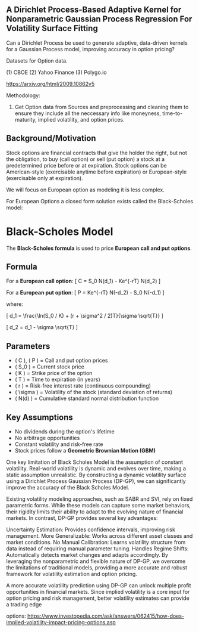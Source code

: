

## A Dirichlet Process-Based Adaptive Kernel for Nonparametric Gaussian Process Regression For Volatility Surface Fitting

Can a Dirichlet Process be used to generate adaptive, data-driven kernels for a Gaussian Process model, improving accuracy in option pricing?

Datasets for Option data. 

(1) CBOE
(2) Yahoo Finance 
(3) Polygo.io 

https://arxiv.org/html/2009.10862v5

Methodology: 

1. Get Option data from Sources and preprocessing and cleaning them to ensure they include all the neccessary info like moneyness, time-to-maturity, implied volatility, and option prices.


## Background/Motivation

Stock options are financial contracts that give the holder the right, but not the obligation, to buy (call option) or sell (put option) a stock at a predetermined price before or at expiration. Stock options can be American-style (exercisable anytime before expiration) or European-style (exercisable only at expiration).

We will focus on European option as modeling it is less complex. 

For European Options a closed form solution exists called the Black-Scholes model: 

# Black-Scholes Model

The **Black-Scholes formula** is used to price **European call and put options**.

## **Formula**
For a **European call option**:
\[
C = S_0 N(d_1) - Ke^{-rT} N(d_2)
\]

For a **European put option**:
\[
P = Ke^{-rT} N(-d_2) - S_0 N(-d_1)
\]

where:

\[
d_1 = \frac{\ln(S_0 / K) + (r + \sigma^2 / 2)T}{\sigma \sqrt{T}}
\]

\[
d_2 = d_1 - \sigma \sqrt{T}
\]

## **Parameters**
- \( C \), \( P \) = Call and put option prices
- \( S_0 \) = Current stock price
- \( K \) = Strike price of the option
- \( T \) = Time to expiration (in years)
- \( r \) = Risk-free interest rate (continuous compounding)
- \( \sigma \) = Volatility of the stock (standard deviation of returns)
- \( N(d) \) = Cumulative standard normal distribution function

## **Key Assumptions**
- No dividends during the option's lifetime
- No arbitrage opportunities
- Constant volatility and risk-free rate
- Stock prices follow a **Geometric Brownian Motion (GBM)**

One key limitation of Black Scholes Model is the assumption of constant volatility. Real-world volatility is dynamic and evolves over time, making a static assumption unrealistic. By constructing a dynamic volatility surface using a Dirichlet Process Gaussian Process (DP-GP), we can significantly improve the accuracy of the Black Scholes Model.

Existing volatility modeling approaches, such as SABR and SVI, rely on fixed parametric forms. While these models can capture some market behaviors, their rigidity limits their ability to adapt to the evolving nature of financial markets. In contrast, DP-GP provides several key advantages:

Uncertainty Estimation: Provides confidence intervals, improving risk management.
More Generalizable: Works across different asset classes and market conditions.
No Manual Calibration: Learns volatility structure from data instead of requiring manual parameter tuning.
Handles Regime Shifts: Automatically detects market changes and adapts accordingly.
By leveraging the nonparametric and flexible nature of DP-GP, we overcome the limitations of traditional models, providing a more accurate and robust framework for volatility estimation and option pricing.

A more accurate volatility prediction using DP-GP can unlock multiple profit opportunities in financial markets. Since implied volatility is a core input for option pricing and risk management, better volatility estimates can provide a trading edge


options: https://www.investopedia.com/ask/answers/062415/how-does-implied-volatility-impact-pricing-options.asp
